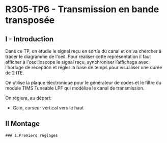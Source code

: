 # R305-TP6 - Transmission en bande transposée

## I - Introduction

Dans ce TP, on étudie le signal reçu en sortie du canal et on va chercher à tracer le diagramme de l'oeil.
Pour réaliser cette représentation il faut afficher à l'oscilloscope le signal reçu, synchroniser l’affichage avec
l’horloge de réception et régler la base de temps pour visualiser une durée de 2 ITE.

On utilise la plaque électronique pour le générateur de codes et le filtre du module TIMS Tuneable LPF qui
modélise le canal de transmission.

On règlera, au départ:

- Gain, curseur vertical vers le haut

## II Montage

    ### 1.Premiers réglages



